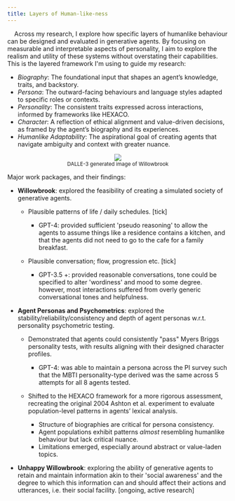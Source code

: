 ```yaml
---
title: Layers of Human-like-ness
---
```

<p>&nbsp;&nbsp;&nbsp;&nbsp;Across my research, I explore how specific layers of humanlike behaviour can be designed and evaluated in generative agents. By focusing on measurable and interpretable aspects of personality, I aim to explore the realism and utility of these systems without overstating their capabilities. This is the layered framework I'm using to guide my research: </p>

- *Biography*: The foundational input that shapes an agent’s knowledge, traits, and backstory.
- *Persona*: The outward-facing behaviours and language styles adapted to specific roles or contexts.
- *Personality*: The consistent traits expressed across interactions, informed by frameworks like HEXACO.
- *Character*: A reflection of ethical alignment and value-driven decisions, as framed by the agent’s biography and its experiences.
- *Humanlike Adaptability*: The aspirational goal of creating agents that navigate ambiguity and context with greater nuance.

<p align=center><img src="https://drsezzer.github.io/willowbrook2.png" /><br>
<small>DALLE-3 generated image of Willowbrook</small></p>

Major work packages, and their findings:

- <b>Willowbrook</b>: explored the feasibility of creating a simulated society of generative agents.
    - Plausible patterns of life / daily schedules. [tick] 
        - GPT-4: provided sufficient 'pseudo reasoning' to allow the agents to assume things like a residence contains a kitchen, and that the agents did not need to go to the cafe for a family breakfast.

    - Plausible conversation; flow, progression etc. [tick] 
        - GPT-3.5 +: provided reasonable conversations, tone could be specified to alter 'wordiness' and mood to some degree. however, most interactions suffered from overly generic conversational tones and helpfulness.

- <b>Agent Personas and Psychometrics</b>: explored the stability/reliability/consistency and depth of agent personas w.r.t. personality psychometric testing.

    - Demonstrated that agents could consistently "pass" Myers Briggs personality tests, with results aligning with their designed character profiles.
    
        - GPT-4: was able to maintain a persona across the PI survey such that the MBTI personality-type derived was the same across 5 attempts for all 8 agents tested.

    - Shifted to the HEXACO framework for a more rigorous assessment, recreating the original 2004 Ashton et al. experiment to evaluate population-level patterns in agents’ lexical analysis.

        - Structure of biographies are critical for persona consistency.
        - Agent populations exhibit patterns *almost* resembling humanlike behaviour but lack critical nuance.
        - Limitations emerged, especially around abstract or value-laden topics.

- <b>Unhappy Willowbrook</b>: exploring the ability of generative agents to retain and maintain information akin to their 'social awareness' and the degree to which this information can and should affect their actions and utterances, i.e. their social facility.  [ongoing, active research]

